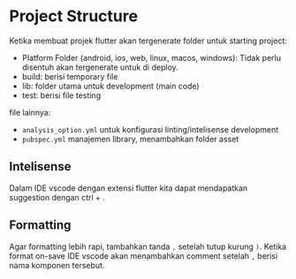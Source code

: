 # Project Structure

Ketika membuat projek flutter akan tergenerate folder untuk starting project:

- Platform Folder (android, ios, web, linux, macos, windows): Tidak perlu disentuh akan tergenerate untuk di deploy.
- build: berisi temporary file
- lib: folder utama untuk development (main code)
- test: berisi file testing

file lainnya:

- `analysis_option.yml` untuk konfigurasi linting/intelisense development
- `pubspec.yml` manajemen library, menambahkan folder asset

## Intelisense

Dalam IDE vscode dengan extensi flutter kita dapat mendapatkan suggestion dengan ctrl + <space>.

## Formatting

Agar formatting lebih rapi, tambahkan tanda `,` setelah tutup kurung `)`. Ketika format on-save IDE vscode akan menambahkan comment setelah `,` berisi nama komponen tersebut.
